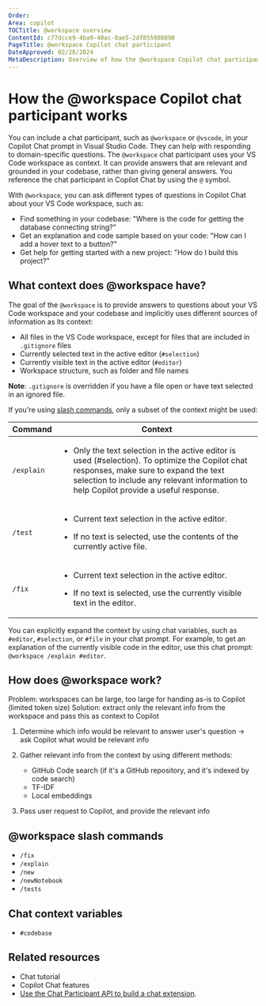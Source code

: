 ```yaml
---
Order: 
Area: copilot
TOCTitle: @workspace overview
ContentId: c77dcce9-4ba9-40ac-8ae5-2df855088090
PageTitle: @workspace Copilot chat participant
DateApproved: 02/28/2024
MetaDescription: Overview of how the @workspace Copilot chat participants works and how it manages context.
---
```

# How the @workspace Copilot chat participant works

You can include a chat participant, such as `@workspace` or `@vscode`, in your Copilot Chat prompt in Visual Studio Code. They can help with responding to domain-specific questions. The `@workspace` chat participant uses your VS Code workspace as context. It can provide answers that are relevant and grounded in your codebase, rather than giving general answers. You reference the chat participant in Copilot Chat by using the `@` symbol.

With `@workspace`, you can ask different types of questions in Copilot Chat about your VS Code workspace, such as:

- Find something in your codebase: "Where is the code for getting the database connecting string?"
- Get an explanation and code sample based on your code: "How can I add a hover text to a button?"
- Get help for getting started with a new project: "How do I build this project?"

## What context does @workspace have?

The goal of the `@workspace` is to provide answers to questions about your VS Code workspace and your codebase and implicitly uses different sources of information as its context:

- All files in the VS Code workspace, except for files that are included in `.gitignore` files
- Currently selected text in the active editor (`#selection`)
- Currently visible text in the active editor (`#editor`)
- Workspace structure, such as folder and file names

**Note**: `.gitignore` is overridden if you have a file open or have text selected in an ignored file.

If you're using [slash commands](#workspace-slash-commands), only a subset of the context might be used:

| Command | Context |
|-|-|
| `/explain` | <ul><li>Only the text selection in the active editor is used (#selection). To optimize the Copilot chat responses, make sure to expand the text selection to include any relevant information to help Copilot provide a useful response.</li></ul> |
| `/test`    | <ul><li>Current text selection in the active editor.</li></ul><ul><li>If no text is selected, use the contents of the currently active file.</li></ul> |
| `/fix`    | <ul><li>Current text selection in the active editor.</li></ul><ul><li>If no text is selected, use the currently visible text in the editor.</li></ul> |

You can explicitly expand the context by using chat variables, such as `#editor`, `#selection`, or `#file` in your chat prompt. For example, to get an explanation of the currently visible code in the editor, use this chat prompt: `@workspace /explain #editor`.

## How does @workspace work?

Problem: workspaces can be large, too large for handing as-is to Copilot (limited token size)
Solution: extract only the relevant info from the workspace and pass this as context to Copilot

1. Determine which info would be relevant to answer user's question -> ask Copilot what would be relevant info

1. Gather relevant info from the context by using different methods:

    - GitHub Code search (if it's a GitHub repository, and it's indexed by code search)
    - TF-IDF
    - Local embeddings

1. Pass user request to Copilot, and provide the relevant info

## @workspace slash commands

- `/fix`
- `/explain`
- `/new`
- `/newNotebook`
- `/tests`

## Chat context variables

- `#codebase`

## Related resources

- Chat tutorial
- Copilot Chat features
- [Use the Chat Participant API to build a chat extension](/api/extension-guides/chat.md).
